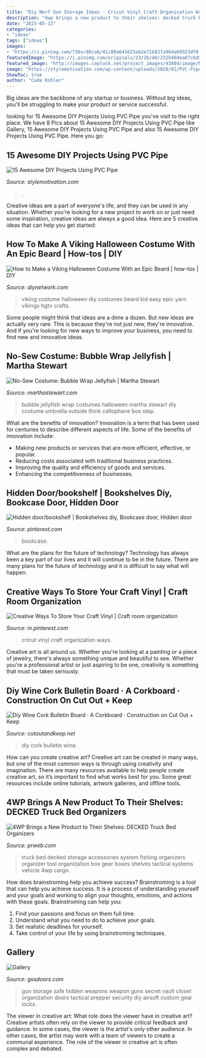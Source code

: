 ```yaml
---
title: "Diy Nerf Gun Storage Ideas - Cricut Vinyl Craft Organization Ways"
description: "4wp brings a new product to their shelves: decked truck bed organizers"
date: "2023-05-13"
categories:
- "ideas"
tags: ["ideas"]
images:
- "https://i.pinimg.com/736x/80/a6/41/80a641623ab2e72b837a96da69923df0.jpg"
featuredImage: "https://i.pinimg.com/originals/23/2b/40/232b404ea07c6d5369f042b9e67681ba.jpg"
featured_image: "http://images.coplusk.net/project_images/43884/image/NocesdeCoton_DIYWineCorkBoard-12_1265218640.jpg"
image: "https://stylemotivation.com/wp-content/uploads/2020/02/PVC-Pipe-Fort.jpg"
ShowToc: true
author: "Cade Kohler"
---
```



Big ideas are the backbone of any startup or business. Without big ideas, you'll be struggling to make your product or service successful.

	

		
looking for 15 Awesome DIY Projects Using PVC Pipe you've visit to the right place. We have 8 Pics about 15 Awesome DIY Projects Using PVC Pipe like Gallery, 15 Awesome DIY Projects Using PVC Pipe and also 15 Awesome DIY Projects Using PVC Pipe. Here you go:
		
    
## 15 Awesome DIY Projects Using PVC Pipe

<img loading=lazy src="https://stylemotivation.com/wp-content/uploads/2020/02/PVC-Pipe-Fort.jpg" onerror="this.onerror=null;this.src='https://tse4.mm.bing.net/th?id=OIP.B5DGxeNysVvPT23oQYLDzgHaLI&amp;pid=15.1';" alt="15 Awesome DIY Projects Using PVC Pipe">

_Source: stylemotivation.com_

>. 

	

Creative ideas are a part of everyone's life, and they can be used in any situation. Whether you're looking for a new project to work on or just need some inspiration, creative ideas are always a good idea. Here are 5 creative ideas that can help you get started: 

    
## How To Make A Viking Halloween Costume With An Epic Beard | How-tos | DIY

<img loading=lazy src="https://hgtvhome.sndimg.com/content/dam/images/hgtv/fullset/2017/10/12/Original_Carla-Wiking_halloween-viking-costume-beauty-v1.jpg.rend.hgtvcom.616.924.suffix/1507839115165.jpeg" onerror="this.onerror=null;this.src='https://tse3.mm.bing.net/th?id=OIP.Q3lTm1kWlMf7Rsrbf8tqRgHaLH&amp;pid=15.1';" alt="How to Make a Viking Halloween Costume With an Epic Beard | how-tos | DIY">

_Source: diynetwork.com_

>viking costume halloween diy costumes beard kid easy epic yarn vikings hgtv crafts. 

	

Some people might think that ideas are a dime a dozen. But new ideas are actually very rare. This is because they're not just new, they're innovative. And if you're looking for new ways to improve your business, you need to find new and innovative ideas.

    
## No-Sew Costume: Bubble Wrap Jellyfish | Martha Stewart

<img loading=lazy src="https://assets.marthastewart.com/styles/wmax-1500/d17/a98318_hal00_mimi/a98318_hal00_mimi_sq.jpg?itok=nBH8YZCn" onerror="this.onerror=null;this.src='https://tse2.mm.bing.net/th?id=OIP.kVxomowLfGwjG1q3fINsAwHaHa&amp;pid=15.1';" alt="No-Sew Costume: Bubble Wrap Jellyfish | Martha Stewart">

_Source: marthastewart.com_

>bubble jellyfish wrap costumes halloween martha stewart diy costume umbrella outside think cellophane box step. 

	

What are the benefits of innovation?
Innovation is a term that has been used for centuries to describe different aspects of life. Some of the benefits of innovation include: 
- Making new products or services that are more efficient, effective, or popular.
- Reducing costs associated with traditional business practices.
- Improving the quality and efficiency of goods and services. 
- Enhancing the competitiveness of businesses.

    
## Hidden Door/bookshelf | Bookshelves Diy, Bookcase Door, Hidden Door

<img loading=lazy src="https://i.pinimg.com/originals/23/2b/40/232b404ea07c6d5369f042b9e67681ba.jpg" onerror="this.onerror=null;this.src='https://tse3.mm.bing.net/th?id=OIP.NxY0mLq7OG8M-tAQkKNSxgHaLH&amp;pid=15.1';" alt="Hidden door/bookshelf | Bookshelves diy, Bookcase door, Hidden door">

_Source: pinterest.com_

>bookcase. 

	

What are the plans for the future of technology?
Technology has always been a key part of our lives and it will continue to be in the future. There are many plans for the future of technology and it is difficult to say what will happen.

    
## Creative Ways To Store Your Craft Vinyl | Craft Room Organization

<img loading=lazy src="https://i.pinimg.com/736x/80/a6/41/80a641623ab2e72b837a96da69923df0.jpg" onerror="this.onerror=null;this.src='https://tse1.mm.bing.net/th?id=OIP.4UReKX92UuqJhXK5_nD5FAAAAA&amp;pid=15.1';" alt="Creative Ways To Store Your Craft Vinyl | Craft room organization">

_Source: in.pinterest.com_

>cricut vinyl craft organization ways. 

	

Creative art is all around us. Whether you're looking at a painting or a piece of jewelry, there's always something unique and beautiful to see. Whether you're a professional artist or just aspiring to be one, creativity is something that must be taken seriously.

    
## Diy Wine Cork Bulletin Board · A Corkboard · Construction On Cut Out + Keep

<img loading=lazy src="http://images.coplusk.net/project_images/43884/image/NocesdeCoton_DIYWineCorkBoard-12_1265218640.jpg" onerror="this.onerror=null;this.src='https://tse1.mm.bing.net/th?id=OIP.HO4mmHWEgTilnQRZhCJFmQHaLE&amp;pid=15.1';" alt="Diy Wine Cork Bulletin Board · A Corkboard · Construction on Cut Out + Keep">

_Source: cutoutandkeep.net_

>diy cork bulletin wine. 

	

How can you create creative art?
Creative art can be created in many ways, but one of the most common ways is through using creativity and imagination. There are many resources available to help people create creative art, so it’s important to find what works best for you. Some great resources include online tutorials, artwork galleries, and offline tools.

    
## 4WP Brings A New Product To Their Shelves: DECKED Truck Bed Organizers

<img loading=lazy src="http://ww1.prweb.com/prfiles/2014/04/03/11735311/Decked_truck_accessories_bed_organizer.jpg" onerror="this.onerror=null;this.src='https://tse2.mm.bing.net/th?id=OIP.2G8R4D3cKnKK2NEDaIq77QHaE8&amp;pid=15.1';" alt="4WP Brings a New Product to Their Shelves: DECKED Truck Bed Organizers">

_Source: prweb.com_

>truck bed decked storage accessories system fishing organizers organizer tool organization box gear boxes shelves tactical systems vehicle 4wp cargo. 

	

How does brainstroming help you achieve success?
Brainstroming is a tool that can help you achieve success. It is a process of understanding yourself and your goals and working to align your thoughts, emotions, and actions with these goals. Brainstroming can help you: 
1. Find your passions and focus on them full time.
2. Understand what you need to do to achieve your goals.
3. Set realistic deadlines for yourself.
4. Take control of your life by using brainstroming techniques.

    
## Gallery

<img loading=lazy src="http://gssdoors.com/uploads/3/5/5/0/35505360/3453777_orig.jpg" onerror="this.onerror=null;this.src='https://tse4.mm.bing.net/th?id=OIP.2AT_5pF2ngkUAdjqdlFsowAAAA&amp;pid=15.1';" alt="Gallery">

_Source: gssdoors.com_

>gun storage safe hidden weapons weapon guns secret vault closet organization doors tactical prepper security diy airsoft custom gear locks. 

	

The viewer in creative art: What role does the viewer have in creative art?
Creative artists often rely on the viewer to provide critical feedback and guidance. In some cases, the viewer is the artist's only other audience. In other cases, the artist may work with a team of viewers to create a communal experience. The role of the viewer in creative art is often complex and debated.


